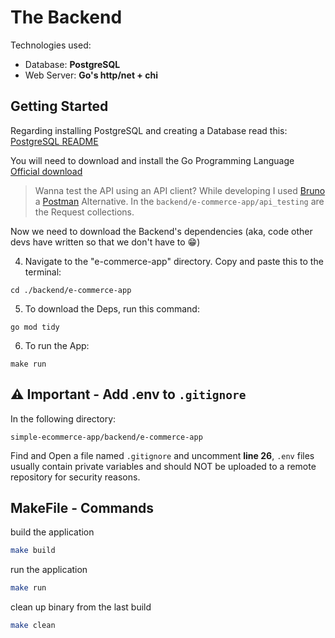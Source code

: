 # The Backend

Technologies used:

- Database: **PostgreSQL**
- Web Server: **Go's http/net + chi**

## Getting Started

Regarding installing PostgreSQL and creating a Database read this: [PostgreSQL README](./internal/database/sql/README.md)

You will need to download and install the Go Programming Language [Official download](https://go.dev/doc/install)

> Wanna test the API using an API client? While developing I used [Bruno](https://www.usebruno.com/) a [Postman](https://www.postman.com/) Alternative. In the `backend/e-commerce-app/api_testing` are the Request collections.

Now we need to download the Backend's dependencies (aka, code other devs have written so that we don't have to 😁)

4. Navigate to the "e-commerce-app" directory. Copy and paste this to the terminal:

```
cd ./backend/e-commerce-app
```

5. To download the Deps, run this command:

```
go mod tidy
```

6. To run the App:

```
make run
```

## ⚠ Important - Add .env to `.gitignore`

In the following directory:

```
simple-ecommerce-app/backend/e-commerce-app
```

Find and Open a file named `.gitignore` and uncomment **line 26**, `.env` files usually contain private variables and should NOT be uploaded to a remote repository for security reasons.

## MakeFile - Commands

build the application

```bash
make build
```

run the application

```bash
make run
```

clean up binary from the last build

```bash
make clean
```
